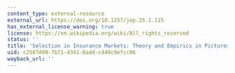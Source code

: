 ```yaml
---
content_type: external-resource
external_url: https://doi.org/10.1257/jep.25.1.115
has_external_license_warning: true
license: https://en.wikipedia.org/wiki/All_rights_reserved
status: ''
title: 'Selection in Insurance Markets: Theory and Empirics in Pictures'
uid: c2587d99-7b71-4341-8a4d-c449c9efcc06
wayback_url: ''
---
```

